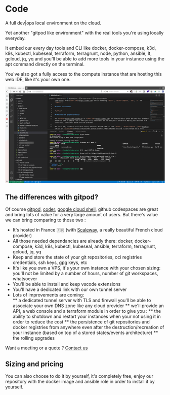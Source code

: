 # Code

A full dev|ops local environment on the cloud.

Yet another "gitpod like environment" with the real tools you're using locally everyday. 

It embed our every day tools and CLI like docker, docker-compose, k3d, k9s, kubectl, kubeseal, terraform, terragrunt, node, python, ansible, lt, gcloud, jq, yq and you'll be able to add more tools in your instance using the apt command directly on the terminal.

You've also got a fully access to the compute instance that are hosting this web IDE, like it's your own one.

![code](./img/code.png)

## The differences with gitpod?

Of course [gitpod](https://www.gitpod.io), [coder](https://coder.com), [google cloud shell](https://cloud.google.com/shell), github codespaces are great and bring lots of value for a very large amount of users. But there's value we can bring comparing to those two :

* It's hosted in France 🇫🇷 (with [Scaleway](https://www.scaleway.com), a really beautiful French cloud provider)
* All those needed dependancies are already there: docker, docker-compose, k3d, k9s, kubectl, kubeseal, ansible, terraform, terragrunt, gcloud, jq, yq 
* Keep and store the state of your git repositories, oci registries credentials, ssh keys, gpg keys, etc
* It's like you own a VPS, it's your own instance with your chosen sizing: you'll not be limited by a number of hours, number of git workspaces, whatsoever 
* You'll be able to install and keep vscode extensions
* You'll have a dedicated link with our own tunnel server
* Lots of improvements are coming:  
** a dedicated tunnel server with TLS and firewall you'll be able to associate your own DNS zone like any cloud provider
** we'll provide an API, a web console and a terraform module in order to give you : 
** the ability to shutdown and restart your instances when your not using it in order to reduce the cost
** the persistence of git repositories and docker registries from anywhere even after the destruction/recreation of your instance (based on top of a stored states/events architecture)
** the rolling upgrades

Want a meeting or a quote ? [Contact us](https://calendly.com/idriss-neumann/intro-comwork-cloud)

## Sizing and pricing

You can also choose to do it by yourself, it's completely free, enjoy our repository with the docker image and ansible role in order to install it by yourself.

